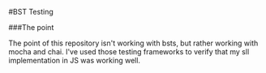 #BST Testing

###The point

The point of this repository isn't working with bsts, but rather working with mocha and chai. I've used those testing frameworks to verify that my sll implementation in JS was working well.